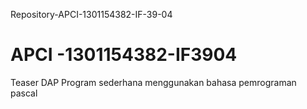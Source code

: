  Repository-APCI-1301154382-IF-39-04
# APCI -1301154382-IF3904
Teaser DAP
Program sederhana menggunakan bahasa pemrograman pascal
